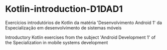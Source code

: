 # Kotlin-introduction-D1DAD1
Exercícios introdutórios de Kotlin da matéria  'Desenvolvimento Android 1' da Especialização em desenvolvimento de sistemas móveis

Introductory Kotlin exercises from the subject 'Android Development 1' of the Specialization in mobile systems development